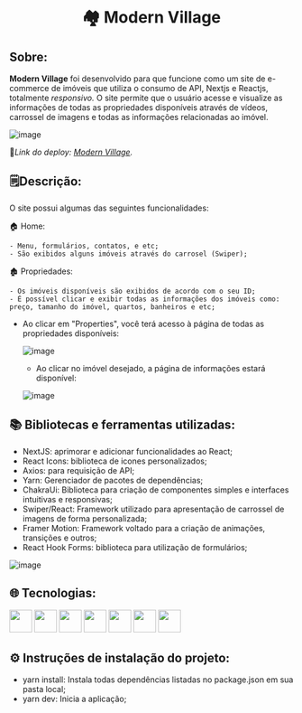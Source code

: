 <h1 align="center">🏘️ Modern Village</h1>

## Sobre:

**Modern Village** foi desenvolvido para que funcione como um site de e-commerce de imóveis que utiliza o consumo de API, Nextjs e Reactjs, totalmente <em>responsivo.</em> O site permite que o usuário acesse e visualize as informações de todas as propriedades disponíveis através de vídeos, carrossel de imagens e todas as informações relacionadas ao imóvel. 

![image](https://user-images.githubusercontent.com/111308068/231335922-1be30aab-5983-49f3-86e9-d562305d6c89.png)

🔗<em>Link do deploy: [Modern Village](https://modern-village-h2rk.vercel.app/).</em>

## 🗒️Descrição:

O site possui algumas das seguintes funcionalidades:

   🏠 Home:
 
    - Menu, formulários, contatos, e etc;
    - São exibidos alguns imóveis através do carrosel (Swiper);
    
   🏚️ Propriedades:
   
    - Os imóveis disponíveis são exibidos de acordo com o seu ID;
    - É possível clicar e exibir todas as informações dos imóveis como: preço, tamanho do imóvel, quartos, banheiros e etc;
        
- Ao clicar em "Properties", você terá acesso à página de todas as propriedades disponíveis:
    
  ![image](https://user-images.githubusercontent.com/111308068/231338889-dde2f4ca-aa95-4034-8075-389712017230.png)
    
  - Ao clicar no imóvel desejado, a página de informações estará disponível: 
  
  ![image](https://user-images.githubusercontent.com/111308068/231337009-3ea39e14-71f5-4bea-b5db-c0a6ccf9624d.png)

## 📚 Bibliotecas e ferramentas utilizadas:
- NextJS: aprimorar e adicionar funcionalidades ao React;
- React Icons: biblioteca de icones personalizados;
- Axios: para requisição de API;
- Yarn: Gerenciador de pacotes de dependências;
- ChakraUi: Biblioteca para criação de componentes simples e interfaces intuitivas e responsivas;
- Swiper/React: Framework utilizado para apresentação de carrossel de imagens de forma personalizada;
- Framer Motion: Framework voltado para a criação de animações, transições e outros;
- React Hook Forms: biblioteca para utilização de formulários;

![image](https://user-images.githubusercontent.com/111308068/231338584-fdc423b0-7e81-497a-b119-a5a388493397.png)

    
## 🌐 Tecnologias:
<img src="https://cdn.jsdelivr.net/gh/devicons/devicon/icons/nextjs/nextjs-original.svg" width="40" height="40"/> <img
src="https://cdn.jsdelivr.net/gh/devicons/devicon/icons/css3/css3-original.svg" width="40" height="40"/> <img 
src="https://cdn.jsdelivr.net/gh/devicons/devicon/icons/html5/html5-original.svg" width="40" height="40" /> <img src="https://cdn.jsdelivr.net/gh/devicons/devicon/icons/javascript/javascript-original.svg" width="40" height="40" /> <img src="https://cdn.jsdelivr.net/gh/devicons/devicon/icons/react/react-original-wordmark.svg" width="40" height="40"/> <img 
src="https://user-images.githubusercontent.com/111308068/231340958-3e75b623-c6e9-4c86-9157-75c6413e5fc5.png" width="40" height="40"/> <img
src="https://cdn.jsdelivr.net/gh/devicons/devicon/icons/yarn/yarn-original.svg" width="40" height="40"/>

## ⚙️ Instruções de instalação do projeto:
- yarn install: Instala todas dependências listadas no package.json em sua pasta local;
- yarn dev: Inicia a aplicação;
